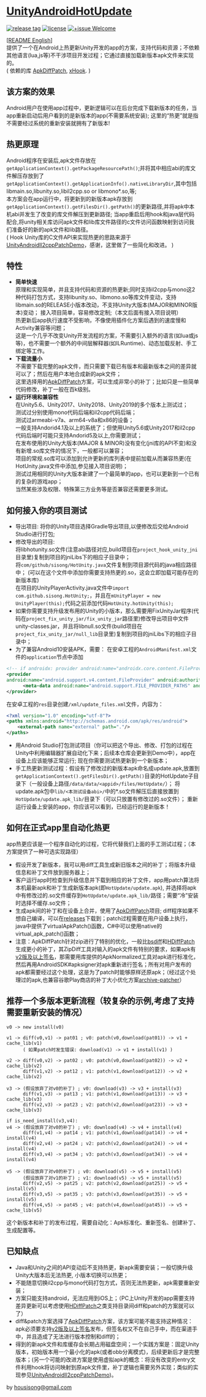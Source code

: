 # [UnityAndroidHotUpdate]
[![release tag](https://img.shields.io/github/v/tag/sisong/UnityAndroidHotUpdate?label=release%20tag)](https://github.com/sisong/UnityAndroidHotUpdate/releases) 
[![license](https://img.shields.io/badge/license-MIT-blue.svg)](LICENSE) 
[![+issue Welcome](https://img.shields.io/github/issues-raw/sisong/UnityAndroidHotUpdate?color=green&label=%2Bissue%20welcome)](https://github.com/sisong/UnityAndroidHotUpdate/issues)   
   
[[README English](README.en.md)]  
提供了一个在Android上热更新Unity开发的app的方案，支持代码和资源；不依赖其他语言(lua,js等)不干涉项目开发过程；它通过直接加载新版本apk文件来实现的。   
( 依赖的库 [ApkDiffPatch], [xHook]. )   

[UnityAndroidHotUpdate]: https://github.com/sisong/UnityAndroidHotUpdate
[ApkDiffPatch]: https://github.com/sisong/ApkDiffPatch
[xHook]: https://github.com/iqiyi/xHook
[UnityAndroidIl2cppPatchDemo]: https://github.com/noodle1983/UnityAndroidIl2cppPatchDemo
[HDiffPatch]: https://github.com/sisong/HDiffPatch
[bsdiff]: http://www.daemonology.net/bsdiff/
[archive-patcher]: https://github.com/andrewhayden/archive-patcher
[v2版及以上签名]: https://source.android.com/security/apksigning/v2


## 该方案的效果
  Android用户在使用app过程中，更新逻辑可以在后台完成下载新版本的任务，当app重新启动后用户看到的是新版本的app(不需要系统安装); 这里的“热更”就是指不需要经过系统的重新安装就拥有了新版本!   


## 热更原理
  Android程序在安装后,apk文件存放在```getApplicationContext().getPackageResourcePath()```;并将其中相应abi的库文件解压存放到了```getApplicationContext().getApplicationInfo().nativeLibraryDir```,其中包括libmain.so,libunity.so,libil2cpp.so or libmono*.so,等;   
  本方案会在app运行中，将更新到的新版本apk存放到```getApplicationContext().getFilesDir().getPath()```的更新路径,并将apk中本机abi并发生了改变的库文件解压到更新路径; 当app重启后用hook和java层代码配合,将unity相关库访问apk文件和lib库文件路径的c文件访问函数映射到访问我们准备好的新的apk文件和lib路径。   
  ( Hook Unity库的C文件API来实现热更的思路来源于[UnityAndroidIl2cppPatchDemo]，感谢，这里做了一些简化和改进。 )   


## 特性
* **简单快速**   
原理和实现简单，并且支持代码和资源的热更新;同时支持il2cpp与mono这2种代码打包方式，支持libunity.so、libmono.so等库文件变动，支持libmain.so的RELEASE小版本改动，不支持Unity大版本(MAJOR和MINOR版本)变动；
接入项目简单，容易修改定制;（本文后面有接入项目说明）   
热更新后app执行速度不受影响，不像使用插件化方案后遇到的速度慢和Activity兼容等问题；   
这是一个几乎不改变Unity开发流程的方案，不需要引入额外的语言(如lua或js等)，也不需要一个额外的中间层解释器(如ILRuntime)、动态加载反射、手工绑定等工作。   
* **下载流量小**   
不需要下载完整的apk文件，而只需要下载已有版本和最新版本之间的差异就可以了；然后在用户本地合成新的apk文件；   
这里选择用的[ApkDiffPatch]方案，可以生成非常小的补丁；比如只是一些简单代码修改，补丁一般在百k级别。     
* **运行环境和兼容性**   
在Unity5.6、Unity2017、Unity2018、Unity2019的多个版本上测试过；   
测试过分别使用mono代码后端和il2cpp代码后端；   
测试过armeabi-v7a、arm64-v8a和x86的设备；   
一般支持Andorid4.1及以上的系统了；但使用Unity5.6或Unity2017和il2cpp代码后端时可能只支持Andorid5及以上,你需要测试；   
在发布使用的Unity大版本(MAJOR & MINOR)没有变化(jni库的API不变)和没有新增.so库文件的情况下，一般都可以兼容；   
项目的常规.so库可以添加到允许更新的库列表中提前加载从而兼容热更(在HotUnity.java文件中添加,参见接入项目说明)；   
测试过用相同的Unity大版本新建了一个最简单的app，也可以更新到一个已有的复杂的游戏app；   
当然某些涉及权限、特殊第三方业务等是否兼容还需要更多测试。   


## 如何接入你的项目测试
* 导出项目: 将你的Unity项目选择Gradle导出项目,以便修改后交给Android Studio进行打包;   
* 修改导出的项目:    
 将libhotunity.so文件(注意abi路径对应,build项目在```project_hook_unity_jni```目录里)复制到项目的jniLibs下的相应子目录中；   
 将```com/github/sisong/HotUnity.java```文件复制到项目源代码的java相应路径中； (可以在这个文件中添加你需要支持热更的.so，这会立即加载可能存在的新版本库)   
 在项目的UnityPlayerActivity.java文件中```import com.github.sisong.HotUnity;```，并且在```mUnityPlayer = new UnityPlayer(this);```代码之前添加代码```HotUnity.hotUnity(this);```   
* 如果你需要支持升级发布用的Unity的小版本，那么需要用FixUnityJar程序(代码在```project_fix_unity_jar/fix_unity_jar```路径里)修改导出项目中文件unity-classes.jar，并且将libnull.so文件(build项目在```project_fix_unity_jar/null_lib```目录里)复制到项目的jniLibs下的相应子目录中；   
* 为了兼容Android10安装APK，需要：
   在安卓工程的```AndroidManifest.xml```文件的```application```节点中添加
```xml
<!-- if androidx: provider android:name="androidx.core.content.FileProvider" -->
<provider 
android:name="android.support.v4.content.FileProvider" android:authorities="{YourAppPackageName}.fileprovider" android:exported="false" android:grantUriPermissions="true">
      <meta-data android:name="android.support.FILE_PROVIDER_PATHS" android:resource="@xml/update_files" />
</provider>
```   
   在安卓工程的```res```目录创建```/xml/update_files.xml```文件，内容为：
```xml
<?xml version="1.0" encoding="utf-8"?>
<paths xmlns:android="http://schemas.android.com/apk/res/android">
    <external-path name="external" path="."/>
</paths>
```   
* 用Android Studio打包测试项目（你可以把这个导出、修改、打包的过程在Unity中利用编辑器扩展自动化下来；后续本仓库会更新到Demo中），app在设备上应该能够正常运行; 现在你需要测试热更新到一个新版本；   
* 手工热更新测试过程：假设有了修改过的新版本apk命名成update.apk,放置到```getApplicationContext().getFilesDir().getPath()```目录的HotUpdate子目录下（一般设备上路径```/data/data/<appid>/files/HotUpdate/```）； 将update.apk包中```lib/<本测试设备abi>/```中的*.so文件解压后直接放置到```HotUpdate/update.apk_lib/```目录下（可以只放置有修改过的.so文件）； 重新运行设备上安装的app，你应该可以看到，已经运行的是新版本！   


## 如何在正式app里自动化热更
  app热更应该是一个程序自动化的过程，它将代替我们上面的手工测试过程；（本方案提供了一种可选实现路径）   
* 假设开发了新版本，我可以用diff工具生成新旧版本之间的补丁；将版本升级信息和补丁文件放到服务器上；   
* 客户运行app时检查到升级信息并下载到相应的补丁文件，app用patch算法将本机最新apk和补丁生成新版本apk(即```HotUpdate/update.apk```), 并选择将apk中有修改过的.so文件缓存到```HotUpdate/update.apk_lib/```路径；需要“冷”安装时选择不缓存.so文件；   
* 生成apk间的补丁和在设备上合并，使用了[ApkDiffPatch]项目; diff程序如果不想自己编译，可以在[releases](https://github.com/sisong/ApkDiffPatch/releases)下载到；patch过程需要在用户设备上执行，java中提供了virtualApkPatch()函数，C#中可以使用native的virtual_apk_patch()函数；   
* 注意：ApkDiffPatch针对zip进行了特别的优化，一般比[bsdiff]和[HDiffPatch]生成更小的补丁，其ZipDiff工具对输入的apk文件有特别的要求，如果apk有[v2版及以上签名]，那需要用库提供的ApkNormalized工具对apk进行标准化，然后再用AndroidSDK#apksigner对apk重新进行签名；所有对用户发布的apk都需要经过这个处理，这是为了patch时能够原样还原apk；（经过这个处理过的apk,也兼容谷歌Play商店的补丁大小优化方案[archive-patcher]）      


## 推荐一个多版本更新流程（较复杂的示例,考虑了支持需要重新安装的情况）
```
v0 -> new install(v0)

v1 -> diff(v0,v1) -> pat01 ; v0: patch(v0,download(pat01)) -> v1 + cache_lib(v1)
      ( 如果patch时发生错误: download(v1) -> v1 + install(v1) )

v2 -> diff(v0,v2) -> pat02 ; v0: patch(v0,download(pat02)) -> v2 + cache_lib(v2)
      diff(v1,v2) -> pat12 ; v1: patch(v1,download(pat12)) -> v2 + cache_lib(v2)

v3 -> (假设放弃了对v0的补丁) ; v0: download(v3) -> v3 + install(v3)
      diff(v1,v3) -> pat13 ; v1: patch(v1,download(pat13)) -> v3 + cache_lib(v3)
      diff(v2,v3) -> pat23 ; v2: patch(v2,download(pat23)) -> v3 + cache_lib(v3)

if is_need_install(v3,v4):
v4 -> (假设放弃了对v0的补丁) ; v0: download(v4) -> v4 + install(v4)
      diff(v1,v4) -> pat14 ; v1: patch(v1,download(pat14)) -> v4 + install(v4)
      diff(v2,v4) -> pat24 ; v2: patch(v2,download(pat24)) -> v4 + install(v4)
      diff(v3,v4) -> pat34 ; v3: patch(v3,download(pat34)) -> v4 + install(v4)

v5 -> (假设放弃了对v0的补丁) ; v0: download(v5) -> v5 + install(v5)
      (假设放弃了对v1的补丁) ; v1: download(v5) -> v5 + install(v5)
      diff(v2,v5) -> pat25 ; v2: patch(v2,download(pat25)) -> v5 + install(v5)
      diff(v3,v5) -> pat35 ; v3: patch(v3,download(pat35)) -> v5 + install(v5)
      diff(v4,v5) -> pat45 ; v4: patch(v4,download(pat45)) -> v5 + cache_lib(v5)
```
这个新版本和补丁的发布过程，需要自动化：Apk标准化、重新签名、创建补丁、生成配置等。   


## 已知缺点   
* Java和Unity之间的API变动后不支持热更，新apk需要安装；一般切换升级Unity大版本后无法热更, 小版本切换可以热更；    
* 不能随意切换il2cpp与mono代码打包方式，否则无法热更新，apk需要重新安装；    
* 方案只能支持android，无法应用到iOS上；（PC上Unity开发的app需要支持差异更新可以考虑使用[HDiffPatch]之类支持目录间diff和patch的方案就可以了）   
* diff&patch方案选择了[ApkDiffPatch]方案，该方案可能不能支持这种情况：apk必须要支持[v2版及以上签名]发布，但签名权又不在自己手中，而在渠道手中，并且造成了无法进行版本控制和diff的；   
* 得到的新apk文件和库缓存会长期占用磁盘空间；一个实践方案是：固定Unity版本，初始版本用一个最小化的apk(或者obb分离模式)，后续更新后才是完整版本；(另一个可能的改进方案是使用虚拟apk的概念：将没有改变的entry文件利用hook将访问映射到原apk文件里，补丁逻辑也需要另外实现；类似的实现参见[UnityAndroidIl2cppPatchDemo])。   
   
   
by housisong@gmail.com   
